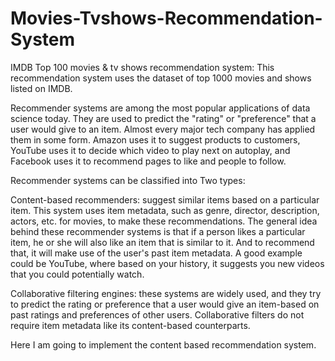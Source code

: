 # Movies-Tvshows-Recommendation-System
IMDB Top 100 movies &amp; tv shows recommendation system:
This recommendation system uses the dataset of top 1000 movies and shows listed on IMDB.

Recommender systems are among the most popular applications of data science today. They are used to predict the "rating" or "preference" that a user would give to an item. Almost every major tech company has applied them in some form. Amazon uses it to suggest products to customers, YouTube uses it to decide which video to play next on autoplay, and Facebook uses it to recommend pages to like and people to follow.

Recommender systems can be classified into Two types:

Content-based recommenders: suggest similar items based on a particular item. This system uses item metadata, such as genre, director, description, actors, etc. for movies, to make these recommendations. The general idea behind these recommender systems is that if a person likes a particular item, he or she will also like an item that is similar to it. And to recommend that, it will make use of the user's past item metadata. A good example could be YouTube, where based on your history, it suggests you new videos that you could potentially watch.

Collaborative filtering engines: these systems are widely used, and they try to predict the rating or preference that a user would give an item-based on past ratings and preferences of other users. Collaborative filters do not require item metadata like its content-based counterparts.

Here I am going to implement the content based recommendation system.
